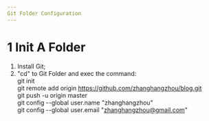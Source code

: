 ```yaml
---
Git Folder Configuration
---
```

# 1 Init A Folder
1. Install Git;
2. "cd" to Git Folder and exec the command:  
  git init  
  git remote add origin https://github.com/zhanghangzhou/blog.git  
  git push -u origin master  
  git config --global user.name "zhanghangzhou"  
  git config --global user.email "zhanghangzhou@gmail.com"  
